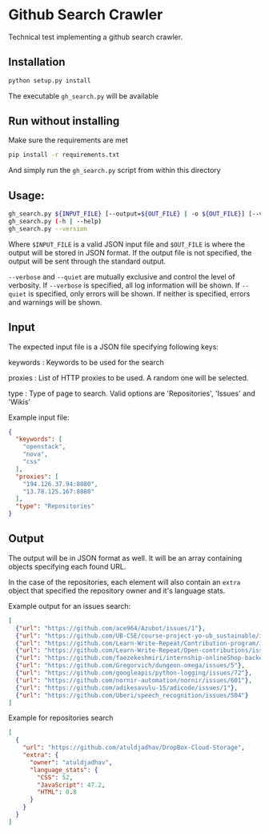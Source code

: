# Github Search Crawler

Technical test implementing a github search crawler.


## Installation

```sh
python setup.py install
```

The executable `gh_search.py` will be available


## Run without installing

Make sure the requirements are met

```sh
pip install -r requirements.txt
```

And simply run the `gh_search.py` script from within this directory

## Usage:

```sh
gh_search.py ${INPUT_FILE} [--output=${OUT_FILE} | -o ${OUT_FILE}] [--verbose | --quiet]
gh_search.py (-h | --help)
gh_search.py --version
```

Where `$INPUT_FILE` is a valid JSON input file and `$OUT_FILE` is where the output will be stored in JSON format.
If the output file is not specified, the output will be sent through the standard output.

`--verbose` and `--quiet` are mutually exclusive and control the level of verbosity.
If `--verbose` is specified, all log information will be shown. If `--quiet` is specified, only errors will be shown. If neither is specified, errors and warnings will be shown.

## Input

The expected input file is a JSON file specifying following keys:

keywords
: Keywords to be used for the search

proxies
: List of HTTP proxies to be used. A random one will be selected.

type
: Type of page to search. Valid options are 'Repositories', 'Issues' and 'Wikis'


Example input file:

```json
{
  "keywords": [
    "openstack",
    "nova",
    "css"
  ],
  "proxies": [
    "194.126.37.94:8080",
    "13.78.125.167:8080"
  ],
  "type": "Repositories"
}
```

## Output

The output will be in JSON format as well. It will be an array containing objects specifying each found URL.

In the case of the repositories, each element will also contain an `extra` object that specified the repository owner and it's language stats.

Example output for an issues search:

```json
[
  {"url": "https://github.com/ace964/Azubot/issues/1"},
  {"url": "https://github.com/UB-CSE/course-project-yo-ub_sustainable/issues/73"},
  {"url": "https://github.com/Learn-Write-Repeat/Contribution-program/issues/22"},
  {"url": "https://github.com/Learn-Write-Repeat/Open-contributions/issues/175"},
  {"url": "https://github.com/faezekeshmiri/internship-onlineShop-backend/issues/1"},
  {"url": "https://github.com/Gregorvich/dungeon-omega/issues/5"},
  {"url": "https://github.com/googleapis/python-logging/issues/72"},
  {"url": "https://github.com/nornir-automation/nornir/issues/601"},
  {"url": "https://github.com/adikesavulu-15/adicode/issues/1"},
  {"url": "https://github.com/Uberi/speech_recognition/issues/504"}
]
```

Example for repositories search

```json
[
  {
    "url": "https://github.com/atuldjadhav/DropBox-Cloud-Storage",
    "extra": {
      "owner": "atuldjadhav",
      "language_stats": {
        "CSS": 52,
        "JavaScript": 47.2,
        "HTML": 0.8
      }
    }
  }
]
```
